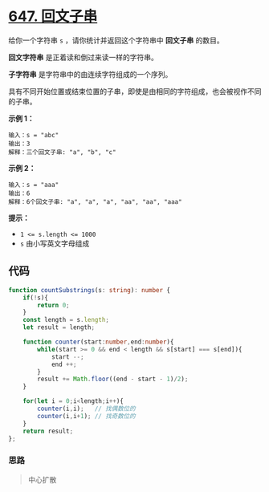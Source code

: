 # [647. 回文子串](https://leetcode.cn/problems/palindromic-substrings/)

给你一个字符串 `s` ，请你统计并返回这个字符串中 **回文子串** 的数目。

**回文字符串** 是正着读和倒过来读一样的字符串。

**子字符串** 是字符串中的由连续字符组成的一个序列。

具有不同开始位置或结束位置的子串，即使是由相同的字符组成，也会被视作不同的子串。

 

**示例 1：**

```
输入：s = "abc"
输出：3
解释：三个回文子串: "a", "b", "c"
```

**示例 2：**

```
输入：s = "aaa"
输出：6
解释：6个回文子串: "a", "a", "a", "aa", "aa", "aaa"
```

 

**提示：**

-   `1 <= s.length <= 1000`
-   `s` 由小写英文字母组成

## 代码

```ts
function countSubstrings(s: string): number {
    if(!s){
        return 0;
    }
    const length = s.length;
    let result = length;

    function counter(start:number,end:number){
        while(start >= 0 && end < length && s[start] === s[end]){
            start --;
            end ++;
        }
        result += Math.floor((end - start - 1)/2);
    }

    for(let i = 0;i<length;i++){
        counter(i,i);	// 找偶数位的
        counter(i,i+1);	// 找奇数位的
    }
    return result;
};
```

### 思路

>   中心扩散